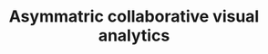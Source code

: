 ---
title: Asymmatric collaborative visual analytics
description: >-
  Developing techniques to support asymmetric collaboration in visual analytics, where collaborators have different roles, perspectives, or device access.
status: active
pi:
# - Wai Tong
# - Yalong Yang
start: 2025-04-04
end:
---